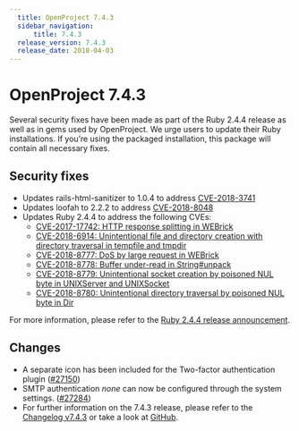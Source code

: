 ```yaml
---
  title: OpenProject 7.4.3
  sidebar_navigation:
      title: 7.4.3
  release_version: 7.4.3
  release_date: 2018-04-03
---
```


# OpenProject 7.4.3

Several security fixes have been made as part of the Ruby 2.4.4 release
as well as in gems used by OpenProject. We urge users to update their
Ruby installations. If you’re using the packaged installation, this
package will contain all necessary fixes.

## Security fixes

  - Updates rails-html-sanitizer to 1.0.4 to
    address [CVE-2018-3741](https://seclists.org/oss-sec/2018/q1/262)
  - Updates loofah to 2.2.2 to
    address [CVE-2018-8048](https://seclists.org/oss-sec/2018/q1/253)
  - Updates Ruby 2.4.4 to address the following CVEs:
      - [CVE-2017-17742: HTTP response splitting in
        WEBrick](https://www.ruby-lang.org/en/news/2018/03/28/http-response-splitting-in-webrick-cve-2017-17742/)
      - [CVE-2018-6914: Unintentional file and directory creation with
        directory traversal in tempfile and
        tmpdir](https://www.ruby-lang.org/en/news/2018/03/28/unintentional-file-and-directory-creation-with-directory-traversal-cve-2018-6914/)
      - [CVE-2018-8777: DoS by large request in
        WEBrick](https://www.ruby-lang.org/en/news/2018/03/28/large-request-dos-in-webrick-cve-2018-8777/)
      - [CVE-2018-8778: Buffer under-read in
        String\#unpack](https://www.ruby-lang.org/en/news/2018/03/28/buffer-under-read-unpack-cve-2018-8778/)
      - [CVE-2018-8779: Unintentional socket creation by poisoned NUL
        byte in UNIXServer and
        UNIXSocket](https://www.ruby-lang.org/en/news/2018/03/28/poisoned-nul-byte-unixsocket-cve-2018-8779/)
      - [CVE-2018-8780: Unintentional directory traversal by poisoned
        NUL byte in
        Dir](https://www.ruby-lang.org/en/news/2018/03/28/poisoned-nul-byte-dir-cve-2018-8780/)

For more information, please refer to the [Ruby 2.4.4 release
announcement](https://www.ruby-lang.org/en/news/2018/03/28/ruby-2-4-4-released/).

## Changes

  - A separate icon has been included for the Two-factor authentication
    plugin ([#27150](https://community.openproject.com/wp/27150))
  - SMTP authentication *none* can now be configured through the system
    settings. ([#27284](https://community.openproject.com/wp/27284))
  - For further information on the 7.4.3 release, please refer to
    the [Changelog v7.4.3](https://community.openproject.com/versions/890) 
    or take a look at [GitHub](https://github.com/opf/openproject/tree/v7.4.3).
